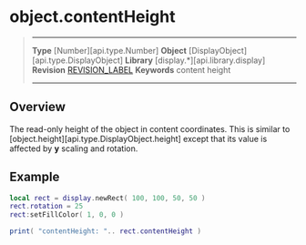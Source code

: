 # object.contentHeight

> --------------------- ------------------------------------------------------------------------------------------
> __Type__              [Number][api.type.Number]
> __Object__            [DisplayObject][api.type.DisplayObject]
> __Library__           [display.*][api.library.display]
> __Revision__          [REVISION_LABEL](REVISION_URL)
> __Keywords__          content height
> --------------------- ------------------------------------------------------------------------------------------

## Overview

The read-only height of the object in content coordinates. This is similar to [object.height][api.type.DisplayObject.height] except that its value is affected by __y__ scaling and rotation.

## Example

``````lua
local rect = display.newRect( 100, 100, 50, 50 )
rect.rotation = 25
rect:setFillColor( 1, 0, 0 )

print( "contentHeight: ".. rect.contentHeight )
``````